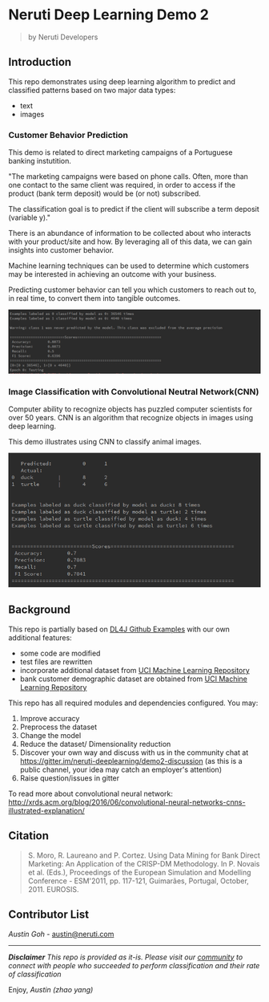 # Neruti Deep Learning Demo 2
>   by Neruti Developers

## Introduction
This repo demonstrates using deep learning algorithm to predict and classified patterns based on two major data types:

* text
* images

### Customer Behavior Prediction
This demo is related to direct marketing campaigns of a Portuguese banking instutition.

"The marketing campaigns were based on phone calls. Often, more than one contact to the same client was required, 
in order to access if the product (bank term deposit) would be (or not) subscribed.

The classification goal is to predict if the client will subscribe a term deposit (variable y)." 

There is an abundance of information to be collected about who interacts with your product/site
and how. By leveraging all of this data, we can gain insights into customer behavior. 

Machine learning techniques can be used to determine which customers may be interested in achieving an outcome with your
business.

Predicting customer behavior can tell you which customers to reach out to, in real time, to convert them into 
tangible outcomes.

![customer behavior prediction result](images/bank-marketing.png)

### Image Classification with Convolutional Neutral Network(CNN)
Computer ability to recognize objects has puzzled computer scientists for over 50 years.  CNN is an algorithm that recognize 
objects in images using deep learning.

This demo illustrates using CNN to classify animal images.

![animal image classification result](images/animal.png)

## Background
This repo is partially based on [DL4J Github Examples](https://github.com/deeplearning4j/dl4j-examples) with our own 
additional features:

* some code are modified
* test files are rewritten
* incorporate additional dataset from [UCI Machine Learning Repository](http://archive.ics.uci.edu/ml/)
* bank customer demographic dataset are obtained from [UCI Machine Learning Repository](http://archive.ics.uci.edu/ml/machine-learning-databases/00222/)

This repo has all required modules and dependencies configured.  You may:

1. Improve accuracy
2. Preprocess the dataset
3. Change the model
4. Reduce the dataset/ Dimensionality reduction
5. Discover your own way and discuss with us in the community chat at https://gitter.im/neruti-deeplearning/demo2-discussion 
(as this is a public channel, your idea may catch an employer's attention)
6. Raise question/issues in gitter

To read more about convolutional neural network:
http://xrds.acm.org/blog/2016/06/convolutional-neural-networks-cnns-illustrated-explanation/

## Citation
> S. Moro, R. Laureano and P. Cortez. Using Data Mining for Bank Direct Marketing: An Application of the CRISP-DM Methodology. 
> In P. Novais et al. (Eds.), Proceedings of the European Simulation and Modelling Conference - ESM'2011, pp. 117-121, Guimarães, Portugal, October, 2011. EUROSIS.

## Contributor List
*Austin Goh*  - austin@neruti.com 

---
***Disclaimer*** *This repo is provided as it-is. Please visit our [community](https://gitter.im/neruti-deeplearning/demo2-discussion) to connect with people who succeeded to perform classification and their rate of classification*

Enjoy, 
*Austin (zhao yang)*
